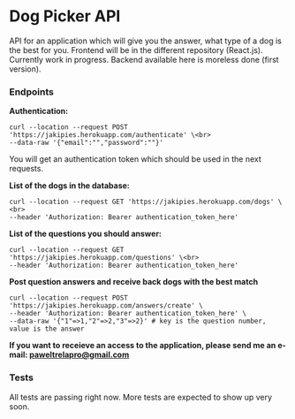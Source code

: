 # Dog Picker API

API for an application which will give you the answer, what type of a dog is the best for you. Frontend will be in the different repository (React.js). Currently work in progress. Backend available here is moreless done (first version). 

### Endpoints
**Authentication:**<br>
```
curl --location --request POST 'https://jakipies.herokuapp.com/authenticate' \<br>
--data-raw '{"email":"","password":""}'
```
You will get an authentication token which should be used in the next requests.

**List of the dogs in the database:**<br>
```
curl --location --request GET 'https://jakipies.herokuapp.com/dogs' \<br>
--header 'Authorization: Bearer authentication_token_here'
```

**List of the questions you should answer:**<br>
```
curl --location --request GET 'https://jakipies.herokuapp.com/questions' \<br>
--header 'Authorization: Bearer authentication_token_here'
```

**Post question answers and receive back dogs with the best match**
```
curl --location --request POST 'https://jakipies.herokuapp.com/answers/create' \
--header 'Authorization: Bearer authentication_token_here' \
--data-raw '{"1"=>1,"2"=>2,"3"=>2}' # key is the question number, value is the answer
```

**If you want to receieve an access to the application, please send me an e-mail: paweltrelapro@gmail.com**

### Tests

All tests are passing right now. More tests are expected to show up very soon.
